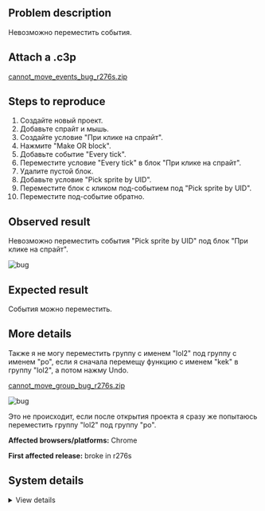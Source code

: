 ## Problem description

Невозможно переместить события.

## Attach a .c3p

[cannot_move_events_bug_r276s.zip](https://github.com/WilsonPercival/WilsonPercival/files/7721038/cannot_move_events_bug_r276s.zip)

## Steps to reproduce

1. Создайте новый проект.
2. Добавьте спрайт и мышь.
3. Создайте условие "При клике на спрайт".
4. Нажмите "Make OR block".
5. Добавьте событие "Every tick".
6. Переместите условие "Every tick" в блок "При клике на спрайт".
7. Удалите пустой блок.
8. Добавьте условие "Pick sprite by UID".
9. Переместите блок с кликом под-событием под "Pick sprite by UID".
10. Переместите под-событие обратно.

## Observed result

Невозможно переместить события "Pick sprite by UID" под блок "При клике на спрайт".

![bug](https://user-images.githubusercontent.com/91274932/146223851-d005dad1-b5ab-4b8a-b6a0-eed49f9117a5.gif)

## Expected result

События можно переместить.

## More details

Также я не могу переместить группу с именем "lol2" под группу с именем "po", если я сначала перемещу функцию с именем "kek" в группу "lol2", а потом нажму Undo.

[cannot_move_group_bug_r276s.zip](https://github.com/WilsonPercival/WilsonPercival/files/7721135/cannot_move_group_bug_r276s.zip)

![bug](https://user-images.githubusercontent.com/91274932/146226296-727d7af9-3271-4564-9ff7-1a5b0c67dfdc.gif)

Это не происходит, если после открытия проекта я сразу же попытаюсь переместить группу "lol2" под группу "po".

**Affected browsers/platforms:** Chrome

**First affected release:** broke in r276s

## System details

<details><summary>View details</summary>

Platform information
Browser: Chrome
Browser version: 95.0.4638.54
Browser engine: Chromium
Context: browser
Operating system: Windows
Operating system version: 7
Device type: desktop
Device pixel ratio: 1
Logical CPU cores: 2
Approx. device memory: 4 GB
User agent: Mozilla/5.0 (Windows NT 6.1; Win64; x64) AppleWebKit/537.36 (KHTML, like Gecko) Chrome/95.0.4638.54 Safari/537.36
C3 release: r276 (stable)
Language setting: en-US

Local storage
Storage quota (approx): 59 gb
Storage usage (approx): 285 mb (0.5%)
Persistant storage: No

Browser support notes
This list contains missing features that are not required, but could improve performance or user experience if supported.

UI effects are disabled in settings.
WebGL 2+ is not supported. Rendering quality and features may be affected.
WebGL information
Version string: WebGL 1.0 (OpenGL ES 2.0 Chromium)
Numeric version: 1
Supports NPOT textures: partial
Supports GPU profiling: no
Supports highp precision: yes
Vendor: Google Inc. (Intel)
Renderer: ANGLE (Intel, Intel(R) HD Graphics Direct3D9Ex vs_3_0 ps_3_0, igdumdim64.dll-10.18.10.4653)
Major performance caveat: no
Maximum texture size: 8192
Point size range: 1 to 256
Extensions:

ANGLE_instanced_arrays
EXT_blend_minmax
EXT_color_buffer_half_float
EXT_float_blend
EXT_frag_depth
EXT_shader_texture_lod
EXT_texture_filter_anisotropic
WEBKIT_EXT_texture_filter_anisotropic
EXT_sRGB
KHR_parallel_shader_compile
OES_element_index_uint
OES_standard_derivatives
OES_texture_float
OES_texture_float_linear
OES_texture_half_float
OES_texture_half_float_linear
OES_vertex_array_object
WEBGL_color_buffer_float
WEBGL_compressed_texture_s3tc
WEBKIT_WEBGL_compressed_texture_s3tc
WEBGL_compressed_texture_s3tc_srgb
WEBGL_debug_renderer_info
WEBGL_debug_shaders
WEBGL_depth_texture
WEBKIT_WEBGL_depth_texture
WEBGL_lose_context
WEBKIT_WEBGL_lose_context
WEBGL_multi_draw
Audio information
System sample rate: 48000 Hz
Output channels: 2
Output interpretation: speakers
Supported decode formats:

WebM Opus (audio/webm; codecs=opus)
Ogg Opus (audio/ogg; codecs=opus)
WebM Vorbis (audio/webm; codecs=vorbis)
Ogg Vorbis (audio/ogg; codecs=vorbis)
MPEG-4 AAC (audio/mp4; codecs=mp4a.40.5)
MP3 (audio/mpeg)
FLAC (audio/flac)
PCM WAV (audio/wav; codecs=1)
Supported encode formats:

WebM Opus (audio/webm; codecs=opus)
Video information
Supported decode formats:

WebM AV1 (video/webm; codecs=av01.0.00M.08)
MP4 AV1 (video/mp4; codecs=av01.0.00M.08)
WebM VP9 (video/webm; codecs=vp9)
WebM VP8 (video/webm; codecs=vp8)
Ogg Theora (video/ogg; codecs=theora)
H.264 (video/mp4; codecs=avc1.42E01E)
Supported encode formats:

WebM VP9 (video/webm; codecs=vp9)
WebM VP8 (video/webm; codecs=vp8)

</details>
